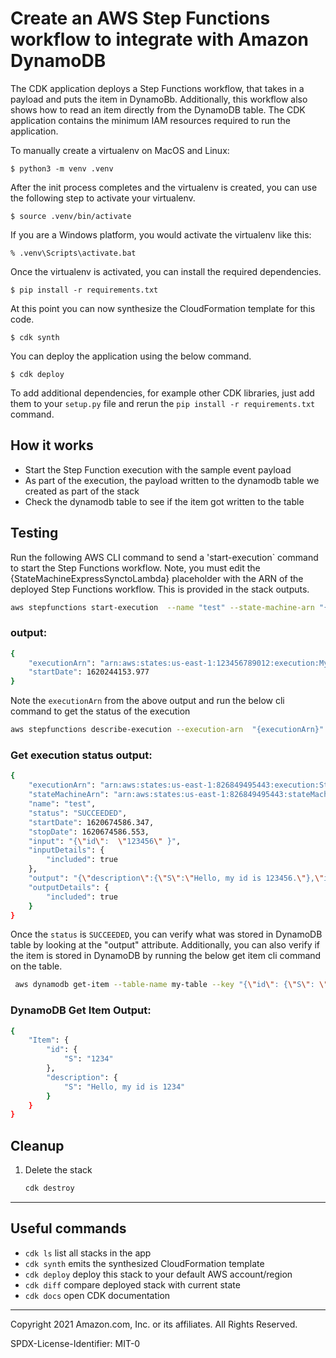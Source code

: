 
# Create an AWS Step Functions workflow to integrate with Amazon DynamoDB

The CDK application deploys a Step Functions workflow, that takes in a payload and puts the item in DynamoBb. Additionally, this workflow also shows how to read an item directly from the DynamoDB table. The CDK application contains the minimum IAM resources required to run the application.


To manually create a virtualenv on MacOS and Linux:

```
$ python3 -m venv .venv
```

After the init process completes and the virtualenv is created, you can use the following
step to activate your virtualenv.

```
$ source .venv/bin/activate
```

If you are a Windows platform, you would activate the virtualenv like this:

```
% .venv\Scripts\activate.bat
```

Once the virtualenv is activated, you can install the required dependencies.

```
$ pip install -r requirements.txt
```

At this point you can now synthesize the CloudFormation template for this code.

```
$ cdk synth
```

You can deploy the application using the below command.

```
$ cdk deploy
```

To add additional dependencies, for example other CDK libraries, just add
them to your `setup.py` file and rerun the `pip install -r requirements.txt`
command.

## How it works

* Start the Step Function execution with the sample event payload 
* As part of the execution, the payload written to the dynamodb table we created as part of the stack
* Check the dynamodb table to see if the item got written to the table

## Testing

Run the following AWS CLI command to send a 'start-execution` command to start the Step Functions workflow. Note, you must edit the {StateMachineExpressSynctoLambda} placeholder with the ARN of the deployed Step Functions workflow. This is provided in the stack outputs.
```bash
aws stepfunctions start-execution  --name "test" --state-machine-arn "{StateMachinetoDDBArn}" --input "{\"id\":  \"12345\" }"
```

### output:

```bash
{
    "executionArn": "arn:aws:states:us-east-1:123456789012:execution:MyStateMachine-LIXV3ls6HtnY:test",
    "startDate": 1620244153.977
}
```

Note the `executionArn` from the above output and run the below cli command to get the status of the execution

```bash
aws stepfunctions describe-execution --execution-arn  "{executionArn}"
```

### Get execution status output:

```bash
{
    "executionArn": "arn:aws:states:us-east-1:826849495443:execution:StateMachinetoDDB-AiwwYeLJk2AL:test",
    "stateMachineArn": "arn:aws:states:us-east-1:826849495443:stateMachine:StateMachinetoDDB-AiwwYeLJk2AL",
    "name": "test",
    "status": "SUCCEEDED",
    "startDate": 1620674586.347,
    "stopDate": 1620674586.553,
    "input": "{\"id\":  \"123456\" }",
    "inputDetails": {
        "included": true
    },
    "output": "{\"description\":{\"S\":\"Hello, my id is 123456.\"},\"id\":{\"S\":\"123456\"}}",
    "outputDetails": {
        "included": true
    }
}
```
Once the `status` is `SUCCEEDED`, you can verify what was stored in DynamoDB table by looking at the "output" attribute.
Additionally, you can also verify if the item is stored in DynamoDB by running the below get item cli command on the table.

```bash
 aws dynamodb get-item --table-name my-table --key "{\"id\": {\"S\": \"12345\"} }"
```

### DynamoDB Get Item Output:

```bash
{
    "Item": {
        "id": {
            "S": "1234"
        },
        "description": {
            "S": "Hello, my id is 1234"
        }
    }
}
```

## Cleanup
 
1. Delete the stack
    ```bash
    cdk destroy
    ```

----


## Useful commands

 * `cdk ls`          list all stacks in the app
 * `cdk synth`       emits the synthesized CloudFormation template
 * `cdk deploy`      deploy this stack to your default AWS account/region
 * `cdk diff`        compare deployed stack with current state
 * `cdk docs`        open CDK documentation


-----
Copyright 2021 Amazon.com, Inc. or its affiliates. All Rights Reserved.

SPDX-License-Identifier: MIT-0